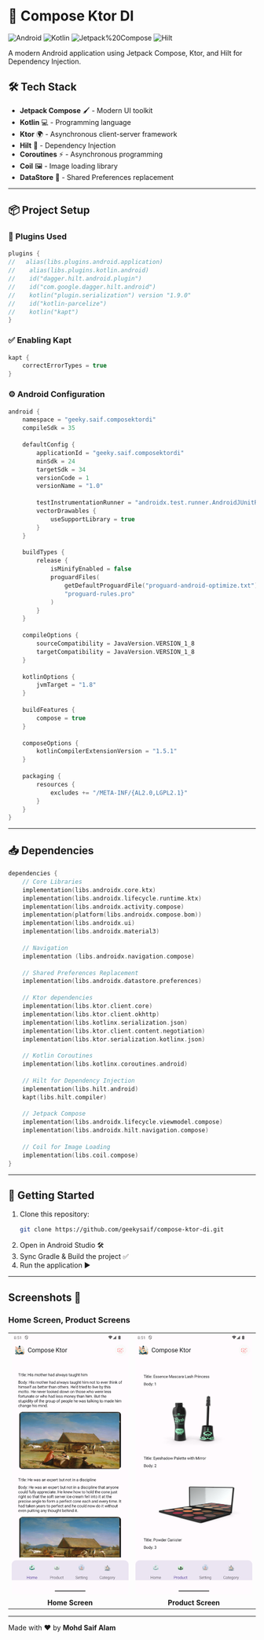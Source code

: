 # 📱 Compose Ktor DI

![Android](https://img.shields.io/badge/Android-35-brightgreen) ![Kotlin](https://img.shields.io/badge/Kotlin-1.9.0-blue) ![Jetpack%20Compose](https://img.shields.io/badge/Jetpack%20Compose-%23FF5722) ![Hilt](https://img.shields.io/badge/Hilt-Dagger-blueviolet)

A modern Android application using Jetpack Compose, Ktor, and Hilt for Dependency Injection.

## 🛠️ Tech Stack

- **Jetpack Compose** 🖌️ - Modern UI toolkit
- **Kotlin** 💻 - Programming language
- **Ktor** 🌍 - Asynchronous client-server framework
- **Hilt** 🔧 - Dependency Injection
- **Coroutines** ⚡ - Asynchronous programming
- **Coil** 🖼️ - Image loading library
- **DataStore** 💾 - Shared Preferences replacement

---

## 📦 Project Setup

### 🔌 Plugins Used
```kotlin
plugins {
//   alias(libs.plugins.android.application)
//    alias(libs.plugins.kotlin.android)
//    id("dagger.hilt.android.plugin")
//    id("com.google.dagger.hilt.android")
//    kotlin("plugin.serialization") version "1.9.0"
//    id("kotlin-parcelize")
//    kotlin("kapt")
}
```

### ✅ Enabling Kapt
```kotlin
kapt {
    correctErrorTypes = true
}
```

### ⚙️ Android Configuration
```kotlin
android {
    namespace = "geeky.saif.composektordi"
    compileSdk = 35
    
    defaultConfig {
        applicationId = "geeky.saif.composektordi"
        minSdk = 24
        targetSdk = 34
        versionCode = 1
        versionName = "1.0"

        testInstrumentationRunner = "androidx.test.runner.AndroidJUnitRunner"
        vectorDrawables {
            useSupportLibrary = true
        }
    }
    
    buildTypes {
        release {
            isMinifyEnabled = false
            proguardFiles(
                getDefaultProguardFile("proguard-android-optimize.txt"),
                "proguard-rules.pro"
            )
        }
    }
    
    compileOptions {
        sourceCompatibility = JavaVersion.VERSION_1_8
        targetCompatibility = JavaVersion.VERSION_1_8
    }
    
    kotlinOptions {
        jvmTarget = "1.8"
    }
    
    buildFeatures {
        compose = true
    }
    
    composeOptions {
        kotlinCompilerExtensionVersion = "1.5.1"
    }
    
    packaging {
        resources {
            excludes += "/META-INF/{AL2.0,LGPL2.1}"
        }
    }
}
```

---

## 📥 Dependencies
```kotlin
dependencies {
    // Core Libraries
    implementation(libs.androidx.core.ktx)
    implementation(libs.androidx.lifecycle.runtime.ktx)
    implementation(libs.androidx.activity.compose)
    implementation(platform(libs.androidx.compose.bom))
    implementation(libs.androidx.ui)
    implementation(libs.androidx.material3)
    
    // Navigation
    implementation (libs.androidx.navigation.compose)
    
    // Shared Preferences Replacement
    implementation(libs.androidx.datastore.preferences)

    // Ktor dependencies
    implementation(libs.ktor.client.core)
    implementation(libs.ktor.client.okhttp)
    implementation(libs.kotlinx.serialization.json)
    implementation(libs.ktor.client.content.negotiation)
    implementation(libs.ktor.serialization.kotlinx.json)

    // Kotlin Coroutines
    implementation(libs.kotlinx.coroutines.android)

    // Hilt for Dependency Injection
    implementation(libs.hilt.android)
    kapt(libs.hilt.compiler)

    // Jetpack Compose
    implementation(libs.androidx.lifecycle.viewmodel.compose)
    implementation(libs.androidx.hilt.navigation.compose)

    // Coil for Image Loading
    implementation(libs.coil.compose)
}
```

---

## 🚀 Getting Started
1. Clone this repository:
   ```sh
   git clone https://github.com/geekysaif/compose-ktor-di.git
   ```
2. Open in Android Studio 🛠️
3. Sync Gradle & Build the project ✅
4. Run the application ▶️

---

## Screenshots 📸
### Home Screen, Product Screens

<table>
  <tr>
    <td><img src="screenshots/home.png" width="250"></td>
    <td><img src="screenshots/product.png" width="250"></td>
  </tr>
  <tr>
    <td align="center"><b> Home Screen</b></td>
    <td align="center"><b> Product Screen</b></td>
  </tr>
</table>

---

Made with ❤️ by **Mohd Saif Alam**

